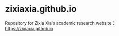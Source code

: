 # zixiaxia.github.io
Repository for Zixia Xia's academic research website：https://zixiaxia.github.io
